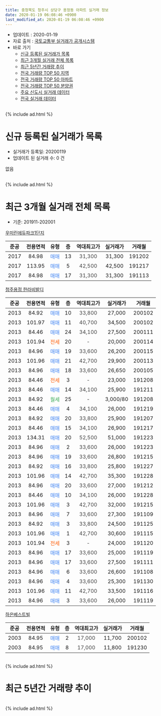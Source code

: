 ```yaml
---
title: 충청북도 청주시 상당구 용정동 아파트 실거래 정보
date: 2020-01-19 06:08:46 +0900
last_modified_at: 2020-01-19 06:08:46 +0900
---
```


* 업데이트 : 2020-01-19
* 자료 출처 : [국토교통부 실거래가 공개시스템](http://rt.molit.go.kr)
* 바로 가기
    * [신규 등록된 실거래가 목록](#신규-등록된-실거래가-목록)
    * [최근 3개월 실거래 전체 목록](#최근-3개월-실거래-전체-목록)
    * [최근 5년간 거래량 추이](#최근-5년간-거래량-추이)
    * [전국 거래량 TOP 50 지역](https://apt-info.github.io/apt-trade-info/최근-3개월-전국에서-가장-거래가-많이-발생한-지역)
    * [전국 거래량 TOP 50 아파트](https://apt-info.github.io/apt-trade-info/최근-3개월-전국에서-가장-거래가-많이-발생한-아파트)
    * [전국 거래량 TOP 50 분양권](https://apt-info.github.io/apt-trade-info/최근-3개월-전국에서-가장-거래가-많이-발생한-분양권)
    * [주요 신도시 실거래 데이터](https://apt-info.github.io/apt-trade-info/주요-신도시)
    * [전국 실거래 데이터](https://apt-info.github.io/apt-trade-info/전국)
<br>
{% include ad.html %}
<br>

# 신규 등록된 실거래가 목록
* 실거래가 등록일: 20200119
* 업데이트 된 실거래 수: 0 건

없음

<br>
{% include ad.html %}
<br>

# 최근 3개월 실거래 전체 목록
* 기준: 201911-202001


[우미린에듀파크1단지](https://search.naver.com/search.naver?query=%EC%B6%A9%EC%B2%AD%EB%B6%81%EB%8F%84+%EC%B2%AD%EC%A3%BC%EC%8B%9C+%EC%83%81%EB%8B%B9%EA%B5%AC+%EC%9A%A9%EC%A0%95%EB%8F%99+%EC%9A%B0%EB%AF%B8%EB%A6%B0%EC%97%90%EB%93%80%ED%8C%8C%ED%81%AC1%EB%8B%A8%EC%A7%80)

|준공|전용면적|유형|층|역대최고가|실거래가|거래월|
|:---:|:---:|:---:|:---:|:---:|:---:|:---:|
|2017|84.98|<span style="color:#4285f3">매매</span>|13|<span style="color:#444444">31,300</span>|31,300|191202|
|2017|113.95|<span style="color:#4285f3">매매</span>|5|<span style="color:#444444">42,500</span>|42,500|191217|
|2017|84.98|<span style="color:#4285f3">매매</span>|17|<span style="color:#444444">31,300</span>|31,300|191113|

[청주용정 한라비발디](https://search.naver.com/search.naver?query=%EC%B6%A9%EC%B2%AD%EB%B6%81%EB%8F%84+%EC%B2%AD%EC%A3%BC%EC%8B%9C+%EC%83%81%EB%8B%B9%EA%B5%AC+%EC%9A%A9%EC%A0%95%EB%8F%99+%EC%B2%AD%EC%A3%BC%EC%9A%A9%EC%A0%95+%ED%95%9C%EB%9D%BC%EB%B9%84%EB%B0%9C%EB%94%94)

|준공|전용면적|유형|층|역대최고가|실거래가|거래월|
|:---:|:---:|:---:|:---:|:---:|:---:|:---:|
|2013|84.92|<span style="color:#4285f3">매매</span>|10|<span style="color:#444444">33,800</span>|27,000|200102|
|2013|101.97|<span style="color:#4285f3">매매</span>|11|<span style="color:#444444">40,700</span>|34,500|200102|
|2013|84.46|<span style="color:#4285f3">매매</span>|24|<span style="color:#444444">34,100</span>|27,500|200111|
|2013|101.94|<span style="color:#ff5a00">전세</span>|20|<span style="color:#444444">-</span>|20,000|200114|
|2013|84.96|<span style="color:#4285f3">매매</span>|19|<span style="color:#444444">33,600</span>|26,200|200115|
|2013|101.96|<span style="color:#4285f3">매매</span>|21|<span style="color:#444444">42,700</span>|29,900|200113|
|2013|84.96|<span style="color:#4285f3">매매</span>|18|<span style="color:#444444">33,600</span>|26,650|200105|
|2013|84.46|<span style="color:#ff5a00">전세</span>|3|<span style="color:#444444">-</span>|23,000|191208|
|2013|84.46|<span style="color:#4285f3">매매</span>|14|<span style="color:#444444">34,100</span>|25,900|191211|
|2013|84.92|<span style="color:#34a853">월세</span>|25|<span style="color:#444444">-</span>|3,000/80|191208|
|2013|84.46|<span style="color:#4285f3">매매</span>|4|<span style="color:#444444">34,100</span>|26,000|191219|
|2013|84.92|<span style="color:#4285f3">매매</span>|20|<span style="color:#444444">33,800</span>|25,900|191207|
|2013|84.46|<span style="color:#4285f3">매매</span>|15|<span style="color:#444444">34,100</span>|26,900|191217|
|2013|134.31|<span style="color:#4285f3">매매</span>|20|<span style="color:#444444">52,500</span>|51,000|191223|
|2013|84.96|<span style="color:#4285f3">매매</span>|2|<span style="color:#444444">33,600</span>|26,000|191223|
|2013|84.96|<span style="color:#4285f3">매매</span>|19|<span style="color:#444444">33,600</span>|26,800|191215|
|2013|84.92|<span style="color:#4285f3">매매</span>|16|<span style="color:#444444">33,800</span>|25,800|191227|
|2013|101.96|<span style="color:#4285f3">매매</span>|14|<span style="color:#444444">42,700</span>|35,300|191228|
|2013|84.96|<span style="color:#4285f3">매매</span>|20|<span style="color:#444444">33,600</span>|27,000|191212|
|2013|84.46|<span style="color:#4285f3">매매</span>|10|<span style="color:#444444">34,100</span>|26,000|191228|
|2013|101.96|<span style="color:#4285f3">매매</span>|3|<span style="color:#444444">42,700</span>|32,000|191215|
|2013|84.96|<span style="color:#4285f3">매매</span>|7|<span style="color:#444444">33,600</span>|27,300|191109|
|2013|84.92|<span style="color:#4285f3">매매</span>|3|<span style="color:#444444">33,800</span>|24,500|191125|
|2013|101.96|<span style="color:#4285f3">매매</span>|1|<span style="color:#444444">42,700</span>|30,600|191115|
|2013|101.94|<span style="color:#ff5a00">전세</span>|3|<span style="color:#444444">-</span>|24,000|191120|
|2013|84.96|<span style="color:#4285f3">매매</span>|17|<span style="color:#444444">33,600</span>|25,000|191119|
|2013|84.96|<span style="color:#4285f3">매매</span>|17|<span style="color:#444444">33,600</span>|27,500|191111|
|2013|84.96|<span style="color:#4285f3">매매</span>|6|<span style="color:#444444">33,600</span>|26,600|191108|
|2013|84.96|<span style="color:#4285f3">매매</span>|4|<span style="color:#444444">33,600</span>|25,300|191130|
|2013|101.96|<span style="color:#4285f3">매매</span>|11|<span style="color:#444444">42,700</span>|33,500|191116|
|2013|84.96|<span style="color:#4285f3">매매</span>|3|<span style="color:#444444">33,600</span>|26,000|191119|

[하은베스트빌](https://search.naver.com/search.naver?query=%EC%B6%A9%EC%B2%AD%EB%B6%81%EB%8F%84+%EC%B2%AD%EC%A3%BC%EC%8B%9C+%EC%83%81%EB%8B%B9%EA%B5%AC+%EC%9A%A9%EC%A0%95%EB%8F%99+%ED%95%98%EC%9D%80%EB%B2%A0%EC%8A%A4%ED%8A%B8%EB%B9%8C)

|준공|전용면적|유형|층|역대최고가|실거래가|거래월|
|:---:|:---:|:---:|:---:|:---:|:---:|:---:|
|2003|84.95|<span style="color:#4285f3">매매</span>|2|<span style="color:#444444">17,000</span>|11,700|200102|
|2003|84.95|<span style="color:#4285f3">매매</span>|8|<span style="color:#444444">17,000</span>|11,800|191230|


<br>
{% include ad.html %}
<br>

# 최근 5년간 거래량 추이


<div style="width:100%;">
    <canvas id="deal_progress" height="200"></canvas>
</div>

<script>
new Chart(document.getElementById("deal_progress"), {
    type: 'line',
    data: {
        labels: ['201501','201502','201503','201504','201505','201506','201507','201508','201509','201510','201511','201512','201601','201602','201603','201604','201605','201606','201607','201608','201609','201610','201611','201612','201701','201702','201703','201704','201705','201706','201707','201708','201709','201710','201711','201712','201801','201802','201803','201804','201805','201806','201807','201808','201809','201810','201811','201812','201901','201902','201903','201904','201905','201906','201907','201908','201909','201910','201911','201912','202001'],
        datasets: [{
            label: '매매',
            pointRadius: 1,
            data: [2, 1, 3, 4, 14, 7, 5, 8, 1, 5, 4, 1, 1, 5, 5, 11, 4, 4, 5, 4, 6, 9, 5, 5, 5, 4, 4, 7, 6, 9, 6, 6, 4, 4, 7, 2, 8, 7, 3, 4, 5, 3, 1, 4, 2, 5, 3, 6, 5, 9, 1, 1, 5, 8, 4, 8, 7, 12, 10, 15, 7],
            borderColor: "rgba(255, 201, 14, 1)",
            backgroundColor: "rgba(255, 201, 14, 0.5)",
            fill: false,
            lineTension: 0
        },{
            label: '전월세',
            pointRadius: 1,
            data: [1, 0, 2, 0, 0, 3, 1, 2, 1, 1, 1, 1, 4, 1, 1, 2, 0, 0, 0, 1, 0, 1, 1, 1, 0, 1, 2, 1, 0, 6, 6, 2, 5, 6, 8, 9, 5, 5, 5, 2, 2, 3, 3, 1, 3, 1, 4, 5, 6, 0, 2, 1, 2, 2, 5, 4, 3, 2, 1, 2, 1],
            borderColor: "rgba(0, 141, 185, 1)",
            backgroundColor: "rgba(0, 141, 185, 0.5)",
            fill: false,
            lineTension: 0
        }
        ]
    },
    options: {
        responsive: true,
        title: {
            display: false
        },
        tooltips: {
            mode: 'index',
            intersect: false
        },
        hover: {
            mode: 'nearest',
            intersect: true
        },
        scales: {
            xAxes: [{
                display: true,
                scaleLabel: {
                    display: true,
                    labelString: '년/월'
                }
            }],
            yAxes: [{
                display: true,
                ticks: {
                    suggestedMin: 0,
                },
                scaleLabel: {
                    display: true,
                    labelString: '실거래 수'
                }
            }]
        }
    }
});

</script>


<br>
{% include ad.html %}
<br>

